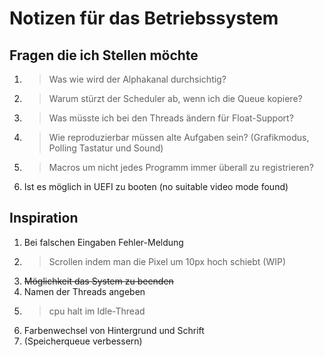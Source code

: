 # Notizen für das Betriebssystem

## Fragen die ich Stellen möchte
1) > Was wie wird der Alphakanal durchsichtig?
2) > Warum stürzt der Scheduler ab, wenn ich die Queue kopiere?
3) > Was müsste ich bei den Threads ändern für Float-Support?
4) > Wie reproduzierbar müssen alte Aufgaben sein? (Grafikmodus, Polling Tastatur und Sound)
5) > Macros um nicht jedes Programm immer überall zu registrieren?
6) Ist es möglich in UEFI zu booten (no suitable video mode found)

## Inspiration
1) Bei falschen Eingaben Fehler-Meldung
2) > Scrollen indem man die Pixel um 10px hoch schiebt (WIP)
3) ~~Möglichkeit das System zu beenden~~
4) Namen der Threads angeben
5) > cpu halt im Idle-Thread
6) Farbenwechsel von Hintergrund und Schrift
7) (Speicherqueue verbessern)